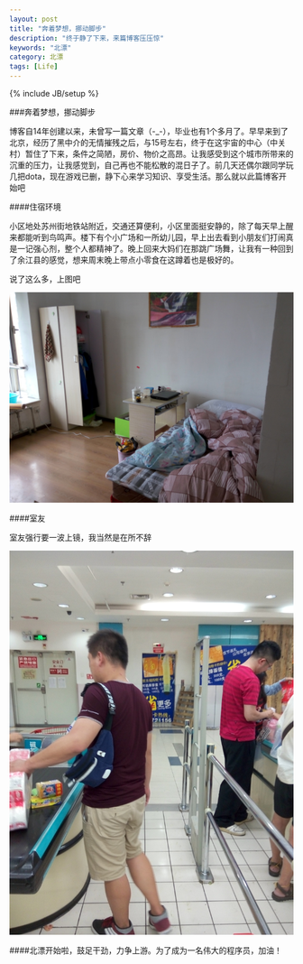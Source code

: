 ```yaml
---
layout: post
title: "奔着梦想，挪动脚步"
description: "终于静了下来，来篇博客压压惊"
keywords: "北漂"
category: 北漂
tags: [Life]
---
```

{% include JB/setup %}

###奔着梦想，挪动脚步

博客自14年创建以来，未曾写一篇文章（-_-），毕业也有1个多月了。早早来到了北京，经历了黑中介的无情摧残之后，与15号左右，终于在这宇宙的中心（中关村）暂住了下来，条件之简陋，房价、物价之高昂。让我感受到这个城市所带来的沉重的压力，让我感觉到，自己再也不能松散的混日子了。前几天还偶尔跟同学玩几把dota，现在游戏已删，静下心来学习知识、享受生活。那么就以此篇博客开始吧

<!-- more -->
	
####住宿环境

小区地处苏州街地铁站附近，交通还算便利，小区里面挺安静的，除了每天早上醒来都能听到鸟鸣声。楼下有个小广场和一所幼儿园，早上出去看到小朋友们打闹真是一记强心剂，整个人都精神了。晚上回来大妈们在那跳广场舞，让我有一种回到了余江县的感觉，想来周末晚上带点小零食在这蹲着也是极好的。

说了这么多，上图吧

![小窝](/assets/images/myRoom.jpg)

####室友

室友强行要一波上镜，我当然是在所不辞

![室友](/assets/images/friend.jpg)

####北漂开始啦，鼓足干劲，力争上游。为了成为一名伟大的程序员，加油！


